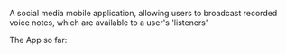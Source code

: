 A social media mobile application, allowing users to broadcast recorded voice notes, which are available to a user's 'listeners'

The App so far:
